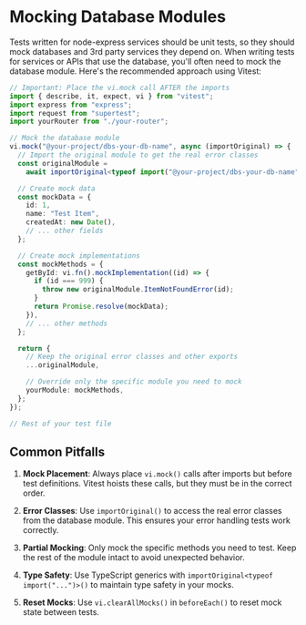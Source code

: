 # Mocking Database Modules

Tests written for node-express services should be unit tests, so they should mock databases and 3rd party services they depend on.
When writing tests for services or APIs that use the database, you'll often need to mock the database module. Here's the recommended approach using Vitest:

```typescript
// Important: Place the vi.mock call AFTER the imports
import { describe, it, expect, vi } from "vitest";
import express from "express";
import request from "supertest";
import yourRouter from "./your-router";

// Mock the database module
vi.mock("@your-project/dbs-your-db-name", async (importOriginal) => {
  // Import the original module to get the real error classes
  const originalModule =
    await importOriginal<typeof import("@your-project/dbs-your-db-name")>();

  // Create mock data
  const mockData = {
    id: 1,
    name: "Test Item",
    createdAt: new Date(),
    // ... other fields
  };

  // Create mock implementations
  const mockMethods = {
    getById: vi.fn().mockImplementation((id) => {
      if (id === 999) {
        throw new originalModule.ItemNotFoundError(id);
      }
      return Promise.resolve(mockData);
    }),
    // ... other methods
  };

  return {
    // Keep the original error classes and other exports
    ...originalModule,

    // Override only the specific module you need to mock
    yourModule: mockMethods,
  };
});

// Rest of your test file
```

## Common Pitfalls

1. **Mock Placement**: Always place `vi.mock()` calls after imports but before test definitions. Vitest hoists these calls, but they must be in the correct order.

2. **Error Classes**: Use `importOriginal()` to access the real error classes from the database module. This ensures your error handling tests work correctly.

3. **Partial Mocking**: Only mock the specific methods you need to test. Keep the rest of the module intact to avoid unexpected behavior.

4. **Type Safety**: Use TypeScript generics with `importOriginal<typeof import("...")>()` to maintain type safety in your mocks.

5. **Reset Mocks**: Use `vi.clearAllMocks()` in `beforeEach()` to reset mock state between tests.

